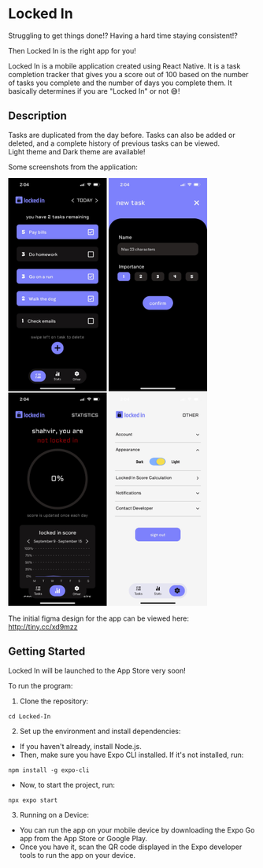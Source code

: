 # Locked In

Struggling to get things done!? Having a hard time staying consistent!?

Then Locked In is the right app for you!

Locked In is a mobile application created using React Native. It is a task completion 
tracker that gives you a score out of 100 based on the number of tasks you complete and the number of days you
complete them. It basically determines if you are "Locked In" or not 😅!

## Description

Tasks are duplicated from the day before. Tasks can also be added or deleted, and a complete history of previous tasks can be viewed.<br/>Light theme and Dark theme are available!

Some screenshots from the application:

<img src="screenshots/unnamed.jpg" alt="image1" width="200"/> <img src="screenshots/unnamed-2.jpg" alt="image3" width="200"/> <img src="screenshots/unnamed-1.jpg" alt="image2" width="200"/> <img src="screenshots/unnamed-3.jpg" alt="image4" width="200"/>

The initial figma design for the app can be viewed here:
http://tiny.cc/xd9mzz

## Getting Started

Locked In will be launched to the App Store very soon!

To run the program:

1. Clone the repository:

 ```git clone https://github.com/shahvir-w/Locked-In.git
 cd Locked-In
 ```

2. Set up the environment and install dependencies:
- If you haven't already, install Node.js.
- Then, make sure you have Expo CLI installed. If it's not installed, run:
 
 ```
npm install -g expo-cli
 ```

- Now, to start the project, run:
 
 ```
npx expo start
 ```

3. Running on a Device:
- You can run the app on your mobile device by downloading the Expo Go app from the App Store or Google Play.
- Once you have it, scan the QR code displayed in the Expo developer tools to run the app on your device.
